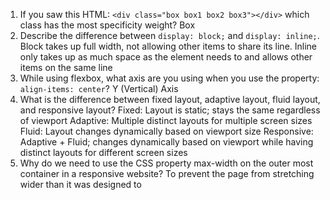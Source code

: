 <!-- Answers to the Self Study Questions go here -->

1. If you saw this HTML: `<div class="box box1 box2 box3"></div>` which class has the most specificity weight?
Box
2. Describe the difference between `display: block;` and `display: inline;`.
Block takes up full width, not allowing other items to share its line. Inline only takes up as much space as the element needs to and allows other items on the same line
3. While using flexbox, what axis are you using when you use the property: `align-items: center`?
Y (Vertical) Axis
4. What is the difference between fixed layout, adaptive layout, fluid layout, and responsive layout?
Fixed: Layout is static; stays the same regardless of viewport
Adaptive: Multiple distinct layouts for multiple screen sizes
Fluid: Layout changes dynamically based on viewport size
Responsive: Adaptive + Fluid; changes dynamically based on viewport while having distinct layouts for different screen sizes
5. Why do we need to use the CSS property max-width on the outer most container in a responsive website?
To prevent the page from stretching wider than it was designed to